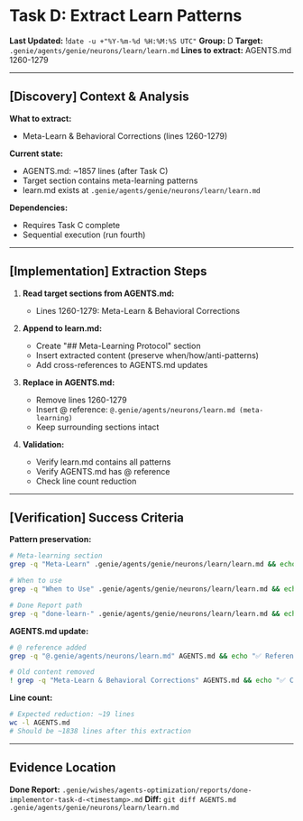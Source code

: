 # Task D: Extract Learn Patterns
**Last Updated:** !`date -u +"%Y-%m-%d %H:%M:%S UTC"`
**Group:** D
**Target:** `.genie/agents/genie/neurons/learn/learn.md`
**Lines to extract:** AGENTS.md 1260-1279

---

## [Discovery] Context & Analysis

**What to extract:**
- Meta-Learn & Behavioral Corrections (lines 1260-1279)

**Current state:**
- AGENTS.md: ~1857 lines (after Task C)
- Target section contains meta-learning patterns
- learn.md exists at `.genie/agents/genie/neurons/learn/learn.md`

**Dependencies:**
- Requires Task C complete
- Sequential execution (run fourth)

---

## [Implementation] Extraction Steps

1. **Read target sections from AGENTS.md:**
   - Lines 1260-1279: Meta-Learn & Behavioral Corrections

2. **Append to learn.md:**
   - Create "## Meta-Learning Protocol" section
   - Insert extracted content (preserve when/how/anti-patterns)
   - Add cross-references to AGENTS.md updates

3. **Replace in AGENTS.md:**
   - Remove lines 1260-1279
   - Insert @ reference: `@.genie/agents/neurons/learn.md (meta-learning)`
   - Keep surrounding sections intact

4. **Validation:**
   - Verify learn.md contains all patterns
   - Verify AGENTS.md has @ reference
   - Check line count reduction

---

## [Verification] Success Criteria

**Pattern preservation:**
```bash
# Meta-learning section
grep -q "Meta-Learn" .genie/agents/genie/neurons/learn/learn.md && echo "✅ Meta-learning preserved"

# When to use
grep -q "When to Use" .genie/agents/genie/neurons/learn/learn.md && echo "✅ Usage patterns preserved"

# Done Report path
grep -q "done-learn-" .genie/agents/genie/neurons/learn/learn.md && echo "✅ Evidence protocol preserved"
```

**AGENTS.md update:**
```bash
# @ reference added
grep -q "@.genie/agents/neurons/learn.md" AGENTS.md && echo "✅ Reference added"

# Old content removed
! grep -q "Meta-Learn & Behavioral Corrections" AGENTS.md && echo "✅ Content removed"
```

**Line count:**
```bash
# Expected reduction: ~19 lines
wc -l AGENTS.md
# Should be ~1838 lines after this extraction
```

---

## Evidence Location

**Done Report:** `.genie/wishes/agents-optimization/reports/done-implementor-task-d-<timestamp>.md`
**Diff:** `git diff AGENTS.md .genie/agents/genie/neurons/learn/learn.md`
